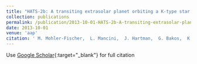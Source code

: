 ```yaml
---
title: "HATS-2b: A transiting extrasolar planet orbiting a K-type star showing starspot activity"
collection: publications
permalink: /publication/2013-10-01-HATS-2b-A-transiting-extrasolar-planet-orbiting-a-K-type-star-showing-starspot-activity
date: 2013-10-01
venue: 'aap'
citation: ' M. Mohler-Fischer,  L. Mancini,  J. Hartman,  G. Bakos,  K. Penev,  D. Bayliss,  A. Jordán,  Z. Csubry,  G. Zhou,  M. Rabus,  N. Nikolov,  R. Brahm,  N. Espinoza,  L. Buchhave,  B. Béky,  V. Suc,  B. Csák,  T. Henning,  D. Wright,  C. Tinney,  B. Addison,  B. Schmidt,  R. Noyes,  I. Papp,  J. Lázár,  P. Sári,  P. Conroy, &quot;HATS-2b: A transiting extrasolar planet orbiting a K-type star showing starspot activity.&quot; aap, 2013.'
---
```

Use [Google Scholar](https://scholar.google.com/scholar?q=HATS+2b:+A+transiting+extrasolar+planet+orbiting+a+K+type+star+showing+starspot+activity){:target="_blank"} for full citation